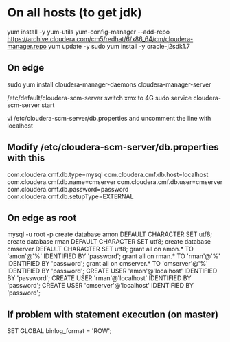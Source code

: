 # On all hosts (to get jdk)
yum install -y yum-utils
yum-config-manager --add-repo https://archive.cloudera.com/cm5/redhat/6/x86_64/cm/cloudera-manager.repo
yum update -y
sudo yum install -y oracle-j2sdk1.7

## On edge 

sudo yum install cloudera-manager-daemons cloudera-manager-server

/etc/default/cloudera-scm-server switch xmx to 4G
sudo service cloudera-scm-server start

vi /etc/cloudera-scm-server/db.properties and uncomment the line with localhost


## Modify /etc/cloudera-scm-server/db.properties with this

com.cloudera.cmf.db.type=mysql
com.cloudera.cmf.db.host=localhost
com.cloudera.cmf.db.name=cmserver
com.cloudera.cmf.db.user=cmserver
com.cloudera.cmf.db.password=password
com.cloudera.cmf.db.setupType=EXTERNAL

## On edge as root
mysql -u root -p
create database amon DEFAULT CHARACTER SET utf8;
create database rman DEFAULT CHARACTER SET utf8;
create database cmserver DEFAULT CHARACTER SET utf8;
grant all on amon.* TO 'amon'@'%' IDENTIFIED BY 'password';
grant all on rman.* TO 'rman'@'%' IDENTIFIED BY 'password';
grant all on cmserver.* TO 'cmserver'@'%' IDENTIFIED BY 'password';
CREATE USER 'amon'@'localhost' IDENTIFIED BY 'password';
CREATE USER 'rman'@'localhost' IDENTIFIED BY 'password';
CREATE USER 'cmserver'@'localhost' IDENTIFIED BY 'password';

## If problem with statement execution (on master)
SET GLOBAL binlog_format = 'ROW'; 
